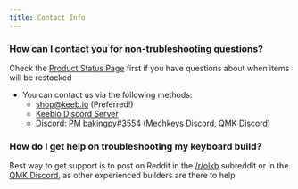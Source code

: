 ```yaml
---
title: Contact Info
---
```


### How can I contact you for non-trubleshooting questions?

Check the [Product Status Page](https://trello.com/b/lQHFmTS3/keebio-status) first if you have questions about when items will be restocked

+ You can contact us via the following methods:
    + shop@keeb.io (Preferred!)
    + [Keebio Discord Server](http://discord.keeb.io/)
    + Discord: PM bakingpy#3554 (Mechkeys Discord, [QMK Discord](https://discordapp.com/invite/Uq7gcHh))

### How do I get help on troubleshooting my keyboard build?

Best way to get support is to post on Reddit in the [/r/olkb](https://reddit.com/r/olkb) subreddit or in the [QMK Discord](https://discordapp.com/invite/Uq7gcHh), as other experienced builders are there to help
